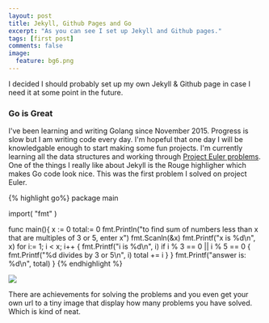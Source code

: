 ```yaml
---
layout: post
title: Jekyll, Github Pages and Go
excerpt: "As you can see I set up Jekyll and Github pages."
tags: [first post]
comments: false
image:
  feature: bg6.png
---
```


I decided I should probably set up my own Jekyll & Github page in case I need it at some point in the future.

### Go is Great

I've been learning and writing Golang since November 2015. Progress is slow but I am writing code every day. I'm hopeful that one day I will be knowledgable enough to start making some fun projects. I'm currently learning all the data structures and working through <a href="https://projecteuler.net/"> Project Euler problems</a>. One of the things I really like about Jekyll is the Rouge highligher which makes Go code look nice. This was the first problem I solved on project Euler.



{% highlight go%}
package main

import(
  "fmt"
)

func main(){
  x := 0
  total:= 0
  fmt.Println("to find sum of numbers less than x that are multiples of 3 or 5, enter x")
  fmt.Scanln(&x)
  fmt.Printf("x is %d\n", x)
  for i:= 1; i < x; i++ {
    fmt.Printf("i is %d\n", i)
       if i % 3 == 0 || i % 5 == 0 {
         fmt.Printf("%d divides by 3 or 5\n", i)
         total += i
         }
    }
    fmt.Printf("answer is: %d\n", total)
}
{% endhighlight %}





<img src="https://projecteuler.net/profile/Rosalita.png">
<p>

There are achievements for solving the problems and you even get your own url to a tiny image that display how many problems you have solved. Which is kind of neat.
